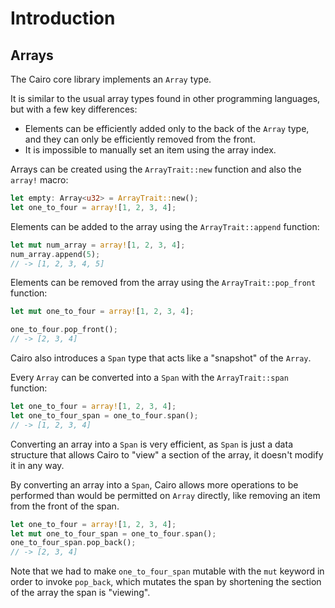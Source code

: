 # Introduction

## Arrays

The Cairo core library implements an `Array` type.

It is similar to the usual array types found in other programming languages, but with a few key differences:

- Elements can be efficiently added only to the back of the `Array` type, and they can only be efficiently removed from the front.
- It is impossible to manually set an item using the array index.

Arrays can be created using the `ArrayTrait::new` function and also the `array!` macro:

```rust
let empty: Array<u32> = ArrayTrait::new();
let one_to_four = array![1, 2, 3, 4];
```

Elements can be added to the array using the `ArrayTrait::append` function:

```rust
let mut num_array = array![1, 2, 3, 4];
num_array.append(5);
// -> [1, 2, 3, 4, 5]
```

Elements can be removed from the array using the `ArrayTrait::pop_front` function:

```rust
let mut one_to_four = array![1, 2, 3, 4];

one_to_four.pop_front();
// -> [2, 3, 4]
```

Cairo also introduces a `Span` type that acts like a "snapshot" of the `Array`.

Every `Array` can be converted into a `Span` with the `ArrayTrait::span` function:

```rust
let one_to_four = array![1, 2, 3, 4];
let one_to_four_span = one_to_four.span();
// -> [1, 2, 3, 4]
```

Converting an array into a `Span` is very efficient, as `Span` is just a data structure that allows Cairo to "view" a section of the array, it doesn't modify it in any way.

By converting an array into a `Span`, Cairo allows more operations to be performed than would be permitted on `Array` directly, like removing an item from the front of the span.

```rust
let one_to_four = array![1, 2, 3, 4];
let mut one_to_four_span = one_to_four.span();
one_to_four_span.pop_back();
// -> [2, 3, 4]
```

Note that we had to make `one_to_four_span` mutable with the `mut` keyword in order to invoke `pop_back`, which mutates the span by shortening the section of the array the span is "viewing".
